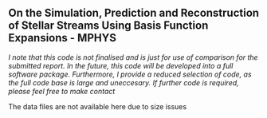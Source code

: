 ## On the Simulation, Prediction and Reconstruction of Stellar Streams Using Basis Function Expansions - MPHYS
*I note that this code is not finalised and is just for use of comparison for the submitted report. In the future, this code will be developed into a full software package. Furthermore, I provide a reduced selection of code, as the full code base is large and uneccesary. If further code is required, please feel free to make contact*

The data files are not available here due to size issues
